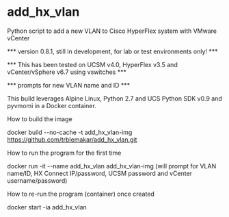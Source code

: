 # add_hx_vlan
Python script to add a new VLAN to Cisco HyperFlex system with VMware vCenter

*** version 0.8.1, still in development, for lab or test environments only! ***

*** This has been tested on UCSM v4.0, HyperFlex v3.5 and vCenter/vSphere v6.7 using vswitches ***

*** prompts for new VLAN name and ID ***

This build leverages Alpine Linux, Python 2.7 and UCS Python SDK v0.9 and pyvmomi in a Docker container.

How to build the image

docker build --no-cache -t add_hx_vlan-img https://github.com/trblemakar/add_hx_vlan.git

How to run the program for the first time

docker run -it --name add_hx_vlan add_hx_vlan-img
(will prompt for VLAN name/ID, HX Connect IP/password, UCSM password and vCenter username/password)

How to re-run the program (container) once created

docker start -ia add_hx_vlan
